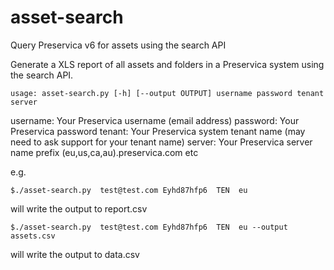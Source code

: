 # asset-search
Query Preservica v6 for assets using the search API

Generate a XLS report of all assets and folders in a Preservica system using the search API.

`usage: asset-search.py [-h] [--output OUTPUT] username password tenant server`

username:   Your Preservica username (email address)
password:   Your Preservica password
tenant:     Your Preservica system tenant name (may need to ask support for your tenant name)
server:     Your Preservica server name prefix (eu,us,ca,au).preservica.com etc

e.g.

`$./asset-search.py  test@test.com Eyhd87hfp6  TEN  eu `

will write the output to report.csv

`$./asset-search.py  test@test.com Eyhd87hfp6  TEN  eu --output assets.csv`

will write the output to data.csv

